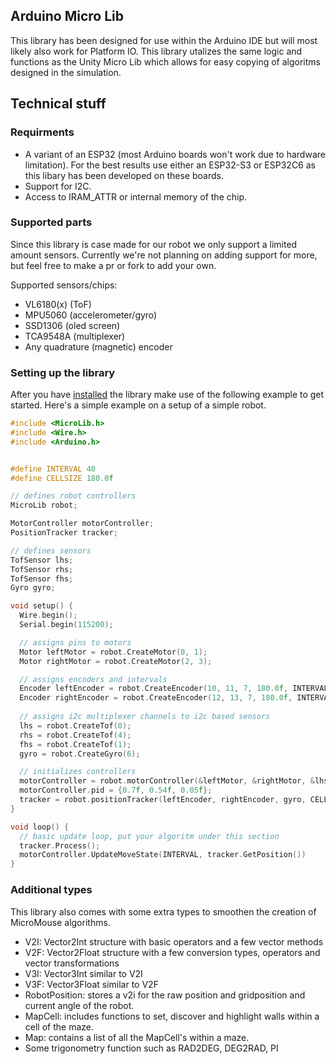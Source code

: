 ## Arduino Micro Lib

This library has been designed for use within the Arduino IDE but will most likely also work for Platform IO. This library utalizes the same logic and functions as the Unity Micro Lib which allows for easy copying of algoritms designed in the simulation. 

## Technical stuff

### Requirments
- A variant of an ESP32 (most Arduino boards won't work due to hardware limitation). For the best results use either an ESP32-S3 or ESP32C6 as this libary has been developed on these boards.
- Support for I2C. 
- Access to IRAM_ATTR or internal memory of the chip. 

### Supported parts
Since this library is case made for our robot we only support a limited amount sensors. Currently we're not planning on adding support for more, but feel free to make a pr or fork to add your own. 

Supported sensors/chips: 
- VL6180(x) (ToF)
- MPU5060 (accelerometer/gyro)
- SSD1306 (oled screen)
- TCA9548A (multiplexer)
- Any quadrature (magnetic) encoder

### Setting up the library

After you have [installed](https://support.arduino.cc/hc/en-us/articles/5145457742236-Add-libraries-to-Arduino-IDE) the library make use of the following example to get started. 
Here's a simple example on a setup of a simple robot. 
```cpp
#include <MicroLib.h>
#include <Wire.h>
#include <Arduino.h>


#define INTERVAL 40
#define CELLSIZE 180.0f

// defines robot controllers 
MicroLib robot;

MotorController motorController;
PositionTracker tracker;

// defines sensors
TofSensor lhs;
TofSensor rhs;
TofSensor fhs;
Gyro gyro;

void setup() {
  Wire.begin();
  Serial.begin(115200);

  // assigns pins to motors
  Motor leftMotor = robot.CreateMotor(0, 1);
  Motor rightMotor = robot.CreateMotor(2, 3);

  // assigns encoders and intervals
  Encoder leftEncoder = robot.CreateEncoder(10, 11, 7, 180.0f, INTERVAL);
  Encoder rightEncoder = robot.CreateEncoder(12, 13, 7, 180.0f, INTERVAL);
  
  // assigns i2c multiplexer channels to i2c based sensors
  lhs = robot.CreateTof(0);
  rhs = robot.CreateTof(4);
  fhs = robot.CreateTof(1);
  gyro = robot.CreateGyro(6);

  // initializes controllers
  motorController = robot.motorController(&leftMotor, &rightMotor, &lhs, &lhs, &fhs);
  motorController.pid = {0.7f, 0.54f, 0.05f};
  tracker = robot.positionTracker(leftEncoder, rightEncoder, gyro, CELLSIZE);
}

void loop() {
  // basic update loop, put your algoritm under this section
  tracker.Process();
  motorController.UpdateMoveState(INTERVAL, tracker.GetPosition())
}
```

### Additional types 

This library also comes with some extra types to smoothen the creation of MicroMouse algorithms. 

- V2I: Vector2Int structure with basic operators and a few vector methods
- V2F: Vector2Float structure with a few conversion types, operators and vector transformations
- V3I: Vector3Int similar to V2I
- V3F: Vector3Float similar to V2F
- RobotPosition: stores a v2i for the raw position and gridposition and current angle of the robot.
- MapCell: includes functions to set, discover and highlight walls within a cell of the maze. 
- Map: contains a list of all the MapCell's within a maze. 
- Some trigonometry function such as RAD2DEG, DEG2RAD, PI

